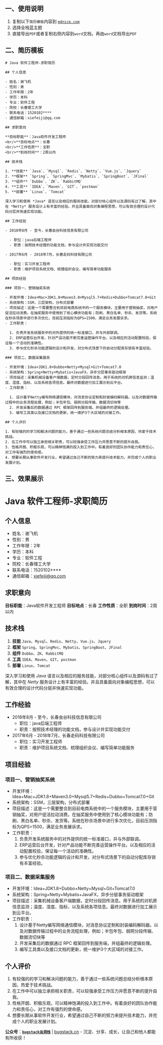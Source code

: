 ## 一、使用说明

1. 复制以下`简历模板`内容到 [`mdnice.com`](https://mdnice.com/)
2. 选择全栈蓝主题
3. 直接导出`PDF`或者复制右侧内容到`word`文档，再由`word`文档导出`PDF`

## 二、简历模板

```
# Java 软件工程师-求职简历

## 个人信息

- 姓名：谢飞机
- 性别：男
- 工作年限：2年
- 学历：本科
- 专业：软件工程
- 院校：长春理工大学
- 联系电话：1520102****
- 通信邮箱：xiefeiji@qq.com

## 求职意向

**目标职能**：Java软件开发工程师
<br/>**目标地点**：长春
<br/>**工作性质**：全职
<br/>**到岗时间**：2周以内

## 技术栈

1. **技能** `Java`、`Mysql`、`Redis`、`Netty`、`Vue.js`、`Jquery`
2. **框架** `Spring`、`SpringMvc`、`Mybatis`、`SpringBoot`、`JFinal`
3. **组件** `Dubbo`、`ZK`、`RabbitMQ`
4. **工具** `IDEA`、`Maven`、`GIT`、`postman`
5. **部署** `Linux`、`Tomcat`

深入学习和使用 *Java* 语言以及相应的服务技能，对部分核心组件以及源码有过了解，其中在 *Netty* 服务设计上有丰富的经验。并且具备面向对象编程思想，可以有效合理的设计代码分层并快速实现功能。

## 工作经验

- 2018年8月 - 至今，长春虫谷科技信息有限公司
  
  - 职位：java后端工程师
  - 职责：按照技术经理的功能文档，参与设计并实现功能交付

- 2017年6月 - 2018年7月，长春走码科技有限公司

  - 职位：实习开发工程师
  - 职责：维护项目系统文档、梳理组织会议、编写简单功能服务

## 项目经验

### 项目一、营销抽奖系统

- 开发环境：Idea+Mac+JDK1.8+Maven3.0+Mysql5.7+Redis+Dubbo+Tomcat7.0+Git
- 系统架构：SSM，三层架构，分布式部署
- 项目描述：这是一个需要整合到目前电商系统中的一个服务模块，主要用于营销抽奖，对用户促活拉动消费。在抽奖服务中使用到了核心模块功能有；防刷、黑白名单、秒杀、发货等。系统在秒杀场景中进行多次优化，目前压测指标为QPS=1500，满足业务发展诉求。
- 工作职责：
  
  1. 负责开发系统服务中的对外提供的统一标准接口，并与外部联调。
  2. ERP运营后台开发，针对产品功能不断完善运营操作平台。以及相应的活动配置校验，保证每一个活动的准确性。
  3. 参与优化秒杀功能逻辑的设计和开发，对分布式场景下的自动分配库存锁有丰富经验。

### 项目二、数据采集服务

- 开发环境：Idea+JDK1.8+Dubbo+Netty+Mysql+Git+Tomcat7.0
- 系统架构：Spring+Netty+Mybatis+JavaFX，异步分层事务驱动框架
- 项目描述：采集机械设备客户端数据，定时分段回传消息。用于系统的对机房信息监测；温度、湿度、指标、以及系统各项信息。最终对数据进行加工展示到云平台。
- 工作职责：

  1. 设计基于Netty编写网络通信模块，对消息协议定制和封装编码解码器。以及对数据传输过程中的业务流程处理，例如；半包年包、弱网分段传输、数据流切块等
  2. 开发采集后的数据通过 RPC 框架回传到服务端，并组最终的逻辑处理。
  3. 编写工具类以及接口文档的更新，统一维护3个大区域的对接工作。

## 个人评价

1. 有较强的的学习和解决问题的能力，善于通过一些系统问题总结分析根本原因，热爱于技术挑战。
2. 在工作中可以独立承担相关职责，可以较强承受工作压力并愿意不断的提升自我。
3. 性格开朗、积极乐观，可以精神饱满的投入到工作中。有着良好的团队协作能力和责任心，对工作有强烈的使命感。
4. 想要长期从事软件开发行业，希望通过自己不断的努力来提升技术能力，并完成个人的职业发展计划。
```

## 三、效果展示

# Java 软件工程师-求职简历

## 个人信息

- 姓名：谢飞机
- 性别：男
- 工作年限：2年
- 学历：本科
- 专业：软件工程
- 院校：长春理工大学
- 联系电话：1520102****
- 通信邮箱：[xiefeiji@qq.com](mailto:xiefeiji@qq.com)

## 求职意向

**目标职能**：Java软件开发工程师
**目标地点**：长春
**工作性质**：全职
**到岗时间**：2周以内

## 技术栈

1. **技能** `Java`、`Mysql`、`Redis`、`Netty`、`Vue.js`、`Jquery`
2. **框架** `Spring`、`SpringMvc`、`Mybatis`、`SpringBoot`、`JFinal`
3. **组件** `Dubbo`、`ZK`、`RabbitMQ`
4. **工具** `IDEA`、`Maven`、`GIT`、`postman`
5. **部署** `Linux`、`Tomcat`

深入学习和使用 *Java* 语言以及相应的服务技能，对部分核心组件以及源码有过了解，其中在 *Netty* 服务设计上有丰富的经验。并且具备面向对象编程思想，可以有效合理的设计代码分层并快速实现功能。

## 工作经验

- 2018年8月 - 至今，长春虫谷科技信息有限公司
  - 职位：java后端工程师
  - 职责：按照技术经理的功能文档，参与设计并实现功能交付
- 2017年6月 - 2018年7月，长春走码科技有限公司
  - 职位：实习开发工程师
  - 职责：维护项目系统文档、梳理组织会议、编写简单功能服务

## 项目经验

### 项目一、营销抽奖系统

- 开发环境：Idea+Mac+JDK1.8+Maven3.0+Mysql5.7+Redis+Dubbo+Tomcat7.0+Git
- 系统架构：SSM，三层架构，分布式部署
- 项目描述：这是一个需要整合到目前电商系统中的一个服务模块，主要用于营销抽奖，对用户促活拉动消费。在抽奖服务中使用到了核心模块功能有；防刷、黑白名单、秒杀、发货等。系统在秒杀场景中进行多次优化，目前压测指标为QPS=1500，满足业务发展诉求。
- 工作职责：
  1. 负责开发系统服务中的对外提供的统一标准接口，并与外部联调。
  2. ERP运营后台开发，针对产品功能不断完善运营操作平台。以及相应的活动配置校验，保证每一个活动的准确性。
  3. 参与优化秒杀功能逻辑的设计和开发，对分布式场景下的自动分配库存锁有丰富经验。

### 项目二、数据采集服务

- 开发环境：Idea+JDK1.8+Dubbo+Netty+Mysql+Git+Tomcat7.0
- 系统架构：Spring+Netty+Mybatis+JavaFX，异步分层事务驱动框架
- 项目描述：采集机械设备客户端数据，定时分段回传消息。用于系统的对机房信息监测；温度、湿度、指标、以及系统各项信息。最终对数据进行加工展示到云平台。
- 工作职责：
  1. 设计基于Netty编写网络通信模块，对消息协议定制和封装编码解码器。以及对数据传输过程中的业务流程处理，例如；半包年包、弱网分段传输、数据流切块等
  2. 开发采集后的数据通过 RPC 框架回传到服务端，并组最终的逻辑处理。
  3. 编写工具类以及接口文档的更新，统一维护3个大区域的对接工作。

## 个人评价

1. 有较强的的学习和解决问题的能力，善于通过一些系统问题总结分析根本原因，热爱于技术挑战。
2. 在工作中可以独立承担相关职责，可以较强承受工作压力并愿意不断的提升自我。
3. 性格开朗、积极乐观，可以精神饱满的投入到工作中。有着良好的团队协作能力和责任心，对工作有强烈的使命感。
4. 想要长期从事软件开发行业，希望通过自己不断的努力来提升技术能力，并完成个人的职业发展计划。

**公众号**：[**`bugstack虫洞栈`**](https://bugstack.cn/assets/images/qrcode.png) | [bugstack.cn](https://bugstack.cn/) - 沉淀、分享、成长，让自己和他人都能有所收获！